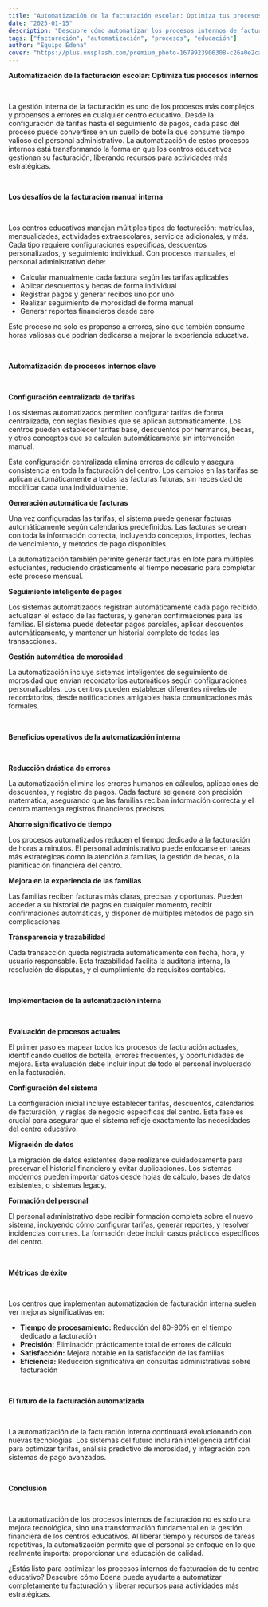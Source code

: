 ```yaml
---
title: "Automatización de la facturación escolar: Optimiza tus procesos internos"
date: "2025-01-15"
description: "Descubre cómo automatizar los procesos internos de facturación escolar para mejorar la eficiencia operativa y reducir errores."
tags: ["facturación", "automatización", "procesos", "educación"]
author: "Equipo Edena"
cover: "https://plus.unsplash.com/premium_photo-1679923906308-c26a0e2ca510?q=80&w=2070&auto=format&fit=crop&ixlib=rb-4.1.0&ixid=M3wxMjA3fDB8MHxwaG90by1wYWdlfHx8fGVufDB8fHx8fA%3D%3D"
---
```


**Automatización de la facturación escolar: Optimiza tus procesos internos**

<br>

La gestión interna de la facturación es uno de los procesos más complejos y propensos a errores en cualquier centro educativo. Desde la configuración de tarifas hasta el seguimiento de pagos, cada paso del proceso puede convertirse en un cuello de botella que consume tiempo valioso del personal administrativo. La automatización de estos procesos internos está transformando la forma en que los centros educativos gestionan su facturación, liberando recursos para actividades más estratégicas.

<br>

**Los desafíos de la facturación manual interna**

<br>

Los centros educativos manejan múltiples tipos de facturación: matrículas, mensualidades, actividades extraescolares, servicios adicionales, y más. Cada tipo requiere configuraciones específicas, descuentos personalizados, y seguimiento individual. Con procesos manuales, el personal administrativo debe:

-   Calcular manualmente cada factura según las tarifas aplicables
-   Aplicar descuentos y becas de forma individual
-   Registrar pagos y generar recibos uno por uno
-   Realizar seguimiento de morosidad de forma manual
-   Generar reportes financieros desde cero

Este proceso no solo es propenso a errores, sino que también consume horas valiosas que podrían dedicarse a mejorar la experiencia educativa.

<br>

**Automatización de procesos internos clave**

<br>

**Configuración centralizada de tarifas**

Los sistemas automatizados permiten configurar tarifas de forma centralizada, con reglas flexibles que se aplican automáticamente. Los centros pueden establecer tarifas base, descuentos por hermanos, becas, y otros conceptos que se calculan automáticamente sin intervención manual.

Esta configuración centralizada elimina errores de cálculo y asegura consistencia en toda la facturación del centro. Los cambios en las tarifas se aplican automáticamente a todas las facturas futuras, sin necesidad de modificar cada una individualmente.

**Generación automática de facturas**

Una vez configuradas las tarifas, el sistema puede generar facturas automáticamente según calendarios predefinidos. Las facturas se crean con toda la información correcta, incluyendo conceptos, importes, fechas de vencimiento, y métodos de pago disponibles.

La automatización también permite generar facturas en lote para múltiples estudiantes, reduciendo drásticamente el tiempo necesario para completar este proceso mensual.

**Seguimiento inteligente de pagos**

Los sistemas automatizados registran automáticamente cada pago recibido, actualizan el estado de las facturas, y generan confirmaciones para las familias. El sistema puede detectar pagos parciales, aplicar descuentos automáticamente, y mantener un historial completo de todas las transacciones.

**Gestión automática de morosidad**

La automatización incluye sistemas inteligentes de seguimiento de morosidad que envían recordatorios automáticos según configuraciones personalizables. Los centros pueden establecer diferentes niveles de recordatorios, desde notificaciones amigables hasta comunicaciones más formales.

<br>

**Beneficios operativos de la automatización interna**

<br>

**Reducción drástica de errores**

La automatización elimina los errores humanos en cálculos, aplicaciones de descuentos, y registro de pagos. Cada factura se genera con precisión matemática, asegurando que las familias reciban información correcta y el centro mantenga registros financieros precisos.

**Ahorro significativo de tiempo**

Los procesos automatizados reducen el tiempo dedicado a la facturación de horas a minutos. El personal administrativo puede enfocarse en tareas más estratégicas como la atención a familias, la gestión de becas, o la planificación financiera del centro.

**Mejora en la experiencia de las familias**

Las familias reciben facturas más claras, precisas y oportunas. Pueden acceder a su historial de pagos en cualquier momento, recibir confirmaciones automáticas, y disponer de múltiples métodos de pago sin complicaciones.

**Transparencia y trazabilidad**

Cada transacción queda registrada automáticamente con fecha, hora, y usuario responsable. Esta trazabilidad facilita la auditoría interna, la resolución de disputas, y el cumplimiento de requisitos contables.

<br>

**Implementación de la automatización interna**

<br>

**Evaluación de procesos actuales**

El primer paso es mapear todos los procesos de facturación actuales, identificando cuellos de botella, errores frecuentes, y oportunidades de mejora. Esta evaluación debe incluir input de todo el personal involucrado en la facturación.

**Configuración del sistema**

La configuración inicial incluye establecer tarifas, descuentos, calendarios de facturación, y reglas de negocio específicas del centro. Esta fase es crucial para asegurar que el sistema refleje exactamente las necesidades del centro educativo.

**Migración de datos**

La migración de datos existentes debe realizarse cuidadosamente para preservar el historial financiero y evitar duplicaciones. Los sistemas modernos pueden importar datos desde hojas de cálculo, bases de datos existentes, o sistemas legacy.

**Formación del personal**

El personal administrativo debe recibir formación completa sobre el nuevo sistema, incluyendo cómo configurar tarifas, generar reportes, y resolver incidencias comunes. La formación debe incluir casos prácticos específicos del centro.

<br>

**Métricas de éxito**

<br>

Los centros que implementan automatización de facturación interna suelen ver mejoras significativas en:

-   **Tiempo de procesamiento:** Reducción del 80-90% en el tiempo dedicado a facturación
-   **Precisión:** Eliminación prácticamente total de errores de cálculo
-   **Satisfacción:** Mejora notable en la satisfacción de las familias
-   **Eficiencia:** Reducción significativa en consultas administrativas sobre facturación

<br>

**El futuro de la facturación automatizada**

<br>

La automatización de la facturación interna continuará evolucionando con nuevas tecnologías. Los sistemas del futuro incluirán inteligencia artificial para optimizar tarifas, análisis predictivo de morosidad, y integración con sistemas de pago avanzados.

<br>

**Conclusión**

<br>

La automatización de los procesos internos de facturación no es solo una mejora tecnológica, sino una transformación fundamental en la gestión financiera de los centros educativos. Al liberar tiempo y recursos de tareas repetitivas, la automatización permite que el personal se enfoque en lo que realmente importa: proporcionar una educación de calidad.

¿Estás listo para optimizar los procesos internos de facturación de tu centro educativo? Descubre cómo Edena puede ayudarte a automatizar completamente tu facturación y liberar recursos para actividades más estratégicas.
